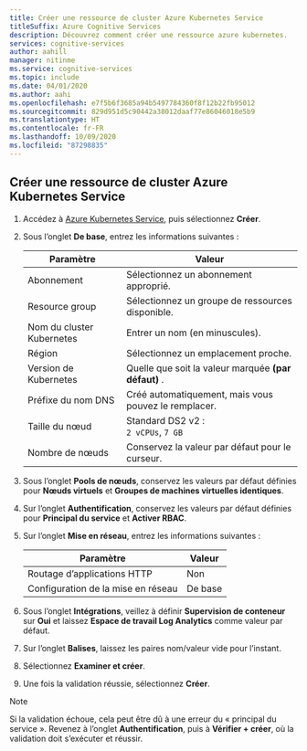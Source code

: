 ```yaml
---
title: Créer une ressource de cluster Azure Kubernetes Service
titleSuffix: Azure Cognitive Services
description: Découvrez comment créer une ressource azure kubernetes.
services: cognitive-services
author: aahill
manager: nitinme
ms.service: cognitive-services
ms.topic: include
ms.date: 04/01/2020
ms.author: aahi
ms.openlocfilehash: e7f5b6f3685a94b5497784360f8f12b22fb95012
ms.sourcegitcommit: 829d951d5c90442a38012daaf77e86046018e5b9
ms.translationtype: HT
ms.contentlocale: fr-FR
ms.lasthandoff: 10/09/2020
ms.locfileid: "87298835"
---
```

## <a name="create-an-azure-kubernetes-service-cluster-resource"></a>Créer une ressource de cluster Azure Kubernetes Service

1. Accédez à [Azure Kubernetes Service](https://ms.portal.azure.com/#create/microsoft.aks), puis sélectionnez **Créer**.

1. Sous l’onglet **De base**, entrez les informations suivantes :

    |Paramètre|Valeur|
    |--|--|
    |Abonnement|Sélectionnez un abonnement approprié.|
    |Resource group|Sélectionnez un groupe de ressources disponible.|
    |Nom du cluster Kubernetes|Entrer un nom (en minuscules).|
    |Région|Sélectionnez un emplacement proche.|
    |Version de Kubernetes|Quelle que soit la valeur marquée **(par défaut)** .|
    |Préfixe du nom DNS|Créé automatiquement, mais vous pouvez le remplacer.|
    |Taille du nœud|Standard DS2 v2 :<br>`2 vCPUs`, `7 GB`|
    |Nombre de nœuds|Conservez la valeur par défaut pour le curseur.|

1. Sous l’onglet **Pools de nœuds**, conservez les valeurs par défaut définies pour **Nœuds virtuels** et **Groupes de machines virtuelles identiques**.
1. Sur l’onglet **Authentification**, conservez les valeurs par défaut définies pour **Principal du service** et **Activer RBAC**.
1. Sur l’onglet **Mise en réseau**, entrez les informations suivantes :

    |Paramètre|Valeur|
    |--|--|
    |Routage d’applications HTTP|Non|
    |Configuration de la mise en réseau|De base|

1. Sous l’onglet **Intégrations**, veillez à définir **Supervision de conteneur** sur **Oui** et laissez **Espace de travail Log Analytics** comme valeur par défaut.
1. Sur l’onglet **Balises**, laissez les paires nom/valeur vide pour l’instant.
1. Sélectionnez **Examiner et créer**.
1. Une fois la validation réussie, sélectionnez **Créer**.

> [!NOTE]
> Si la validation échoue, cela peut être dû à une erreur du « principal du service ». Revenez à l’onglet **Authentification**, puis à **Vérifier + créer**, où la validation doit s’exécuter et réussir.
